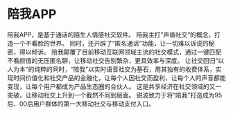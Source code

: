 # 陪我APP

陪我APP，是基于通话的陌生人情感社交软件。
陪我主打“声值社交”的概念，打造一个不看脸的世界。
同时，还开辟了“匿名通话”功能，让一切难以诉说的秘密，得以倾诉。
陪我颠覆了目前移动互联网领域主流的社交模式，通过一键匹配不看颜值的无压匿名聊，让移动社交告别繁杂，更具效率与深度。
让社交回归“以人为本”的纯粹的同时，“陪我”以实时语音社交为基石，用其独有的收费体系，实现时间价值化和社交产品的金融化，让每个人因社交而盈利，让每个人的声音都能变现，让每个用户都成为产品生态圈的合伙人。
这是共享经济在社交领域的又一突破，让移动社交上升到一个截然不同到层面。
锐波致力于将“陪我”打造成为95后、00后用户群体的第一大移动社交与移动支付入口。
